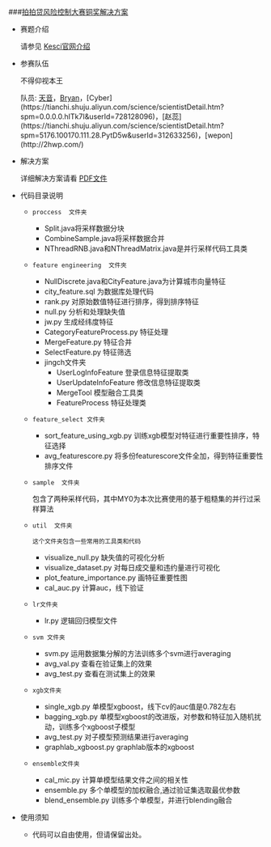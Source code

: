 ###[拍拍贷风险控制大赛铜奖解决方案](https://github.com/wepe/PPD_RiskControlCompetition)

- 赛题介绍

	请参见 [Kesci官网介绍](http://www.kesci.com/apps/home_log/index.html#!/competition/56cd5f02b89b5bd026cb39c9)

- 参赛队伍

	不得仰视本王

	队员: [天音](https://tianchi.shuju.aliyun.com/science/scientistDetail.htm?spm=5176.100065.0.0.gnyTyY&userId=713068774)，[Bryan](http://blog.csdn.net/bryan__)，[Cyber](https://tianchi.shuju.aliyun.com/science/scientistDetail.htm?spm=0.0.0.0.hITk7I&userId=728128096)，[赵蕊](https://tianchi.shuju.aliyun.com/science/scientistDetail.htm?spm=5176.100170.111.28.PytD5w&userId=312633256)，[wepon](http://2hwp.com/)

- 解决方案

	详细解决方案请看 [PDF文件](https://github.com/wepe/PPD_RiskControlCompetition/blob/master/%E9%A3%8E%E6%8E%A7%E7%AE%97%E6%B3%95%E5%A4%A7%E8%B5%9B%E8%A7%A3%E5%86%B3%E6%96%B9%E6%A1%88.pdf)

- 代码目录说明

	- `proccess  文件夹`
	
		- Split.java将采样数据分块
		- CombineSample.java将采样数据合并
		- NThreadRNB.java和NThreadMatrix.java是并行采样代码工具类
	
	
	- `feature engineering  文件夾`
	
		- NullDiscrete.java和CityFeature.java为计算城市向量特征
		- city_feature.sql 为数据库处理代码
		- rank.py 对原始数值特征进行排序，得到排序特征
		- null.py 分析和处理缺失值
		- jw.py  生成经纬度特征
		- CategoryFeatureProcess.py	特征处理
		- MergeFeature.py	特征合并
		- SelectFeature.py	特征筛选
		- jingch文件夹
			- UserLogInfoFeature	 登录信息特征提取类
			- UserUpdateInfoFeature	修改信息特征提取类
			- MergeTool	模型融合工具类
			- FeatureProcess	特征处理类
	
	
	
	- `feature_select 文件夹`
	
		- sort_feature_using_xgb.py  训练xgb模型对特征进行重要性排序，特征选择
		- avg_featurescore.py 将多份featurescore文件全加，得到特征重要性排序文件
	
	
	
	
	- `sample  文件夹`
	
		包含了两种采样代码，其中MY0为本次比赛使用的基于粗糙集的并行过采样算法
	
	
	- `util  文件夹`
	
		  这个文件夹包含一些常用的工具类和代码
		- visualize_null.py 缺失值的可视化分析
		- visualize_dataset.py 对每日成交量和违约量进行可视化
		- plot_feature_importance.py 画特征重要性图
		- cal_auc.py 计算auc，线下验证
	
	
	- `lr文件夹`
	
		- lr.py  逻辑回归模型文件
	
	
	
	- `svm 文件夹`
	
		- svm.py  运用数据集分解的方法训练多个svm进行averaging
		- avg_val.py  查看在验证集上的效果
		- avg_test.py 查看在测试集上的效果
	
	
	- `xgb文件夹`
	
		- single_xgb.py  单模型xgboost，线下cv的auc值是0.782左右
		- bagging_xgb.py  单模型xgboost的改进版，对参数和特征加入随机扰动，训练多个xgboost子模型
		- avg_test.py  对子模型预测结果进行averaging
	    - graphlab_xgboost.py graphlab版本的xgboost
	
	- `ensemble文件夹`
	
		- cal_mic.py 计算单模型结果文件之间的相关性
		- ensemble.py 多个单模型的加权融合,通过验证集选取最优参数
		- blend_ensemble.py 训练多个单模型，并进行blending融合
	

- 使用须知

	- 代码可以自由使用，但请保留出处。


	
